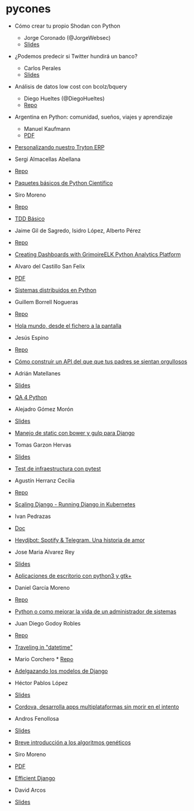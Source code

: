 # pycones

* Cómo crear tu propio Shodan con Python
  * Jorge Coronado (@JorgeWebsec) 
  * [Slides](http://es.slideshare.net/quantikacatorce/cmo-crear-tu-propio-shodan-con-python)

* ¿Podemos predecir si Twitter hundirá un banco?
  * Carlos Perales
  * [Slides](http://www.slideshare.net/CarlosPerales/podemos-predecir-si-twitter-hundir-un-banco)

* Análisis de datos low cost con bcolz/bquery
  * Diego Hueltes (@DiegoHueltes)
  * [Repo](https://github.com/DiegoHueltes/bcolz-bquery-pycones2016)

* Argentina en Python: comunidad, sueños, viajes y aprendizaje
  * Manuel Kaufmann
  * [PDF](http://2016.es.pycon.org/media/keynotes/aep-keynote.pdf)

* [Personalizando nuestro Tryton ERP](http://2016.es.pycon.org/es/schedule/personalizando-nuestro-tryton-erp/)
 * Sergi Almacellas Abellana
 * [Repo](http://pokoli.github.io/customizing-our-tryton)

* [Paquetes básicos de Python Científico](http://2016.es.pycon.org/es/schedule/paquetes-basicos-de-python-cientifico/)
 * Siro Moreno
 * [Repo](https://github.com/AeroPython/Taller-Aeropython-PyConEs16)

* [TDD Básico](http://2016.es.pycon.org/es/schedule/tdd-basico/)
 * Jaime Gil de Sagredo, Isidro López, Alberto Pérez
 * [Repo](https://github.com/aleasoluciones/pycones2016)

* [Creating Dashboards with GrimoireELK Python Analytics Platform](http://2016.es.pycon.org/es/schedule/creating-dashboards-with-grimoireelk/)
 * Alvaro del Castillo San Felix
 * [PDF](http://2016.es.pycon.org/media/keynotes/gelk-workshop_0K9gBtK.pdf)

* [Sistemas distribuidos en Python](http://2016.es.pycon.org/es/schedule/sistemas-distribuidos-en-python/)
 * Guillem Borrell Nogueras
 * [Repo](https://github.com/nfqsolutions/python-distributed)

* [Hola mundo, desde el fichero a la pantalla](http://2016.es.pycon.org/es/schedule/hola-mundo-desde-el-fichero-a-la-pantalla/)
 * Jesús Espino
 * [Repo](https://github.com/jespino/hola-mundo)

* [Cómo construir un API del que que tus padres se sientan orgullosos](http://2016.es.pycon.org/es/schedule/como-construir-un-api-del-que-que-tus-padres/)
 * Adrián Matellanes
 * [Slides](https://speakerdeck.com/amatellanes/como-construir-un-api-del-que-tus-padres-se-sientan-orgullosos)

* [QA 4 Python](http://2016.es.pycon.org/es/schedule/qa-4-python/)
 * Alejadro Gómez Morón
 * [Slides](http://es.slideshare.net/bedjango/qa-4-python)

* [Manejo de static con bower y gulp para Django](http://2016.es.pycon.org/es/schedule/manejo-de-static-con-bower-y-gulp-para-django/)
 * Tomas Garzon Hervas
 * [Slides](http://slides.com/tomasgarzon/django-gulp)

* [Test de infraestructura con pytest](http://2016.es.pycon.org/es/schedule/test-de-infraestructura-con-pytest/)
 * Agustín Herranz Cecilia
 * [Repo](https://github.com/tinproject/test_infraestructura_pycones16)

* [Scaling Django - Running Django in Kubernetes](http://2016.es.pycon.org/es/schedule/scaling-django-running-django-in-kubernetes/)
 * Ivan Pedrazas
 * [Doc](https://docs.google.com/presentation/d/1_t0XGu6_4ZKsrLVIk6geQwaXGkWaBcLESdahPC2KWuo/edit?usp=sharing)

* [Heydjbot: Spotify & Telegram. Una historia de amor](http://2016.es.pycon.org/es/schedule/heydjbot-spotify-telegram-una-historia-de-amor/)
 * Jose Maria Alvarez Rey
 * [Slides](http://slides.com/josemariaalvarezrey/pycones2016-telegram-spotify)

* [Aplicaciones de escritorio con python3 y gtk+](http://2016.es.pycon.org/es/schedule/aplicaciones-de-escritorio-con-python3-y-gtk/)
 * Daniel García Moreno
 * [Repo](https://github.com/danigm/python3-gtk)
 
* [Python o como mejorar la vida de un administrador de sistemas](http://2016.es.pycon.org/es/schedule/python-o-como-mejorar-la-vida-de-un-administrador/)
 * Juan Diego Godoy Robles
 * [Repo](https://github.com/klashxx/PyConES)

* [Traveling in "datetime"](http://2016.es.pycon.org/es/schedule/traveling-in-datetime/)
 * Mario Corchero
 * [Repo](https://mariocj89.github.io/reveal.js/datetime-pycones2016.html#/)

* [Adelgazando los modelos de Django](http://2016.es.pycon.org/es/schedule/adelgazando-los-modelos-de-django/)
 * Héctor Pablos López
 * [Slides](http://slides.com/hectorpablos/adelgazando-modelos-django)

* [Cordova, desarrolla apps multiplataformas sin morir en el intento](http://2016.es.pycon.org/es/schedule/cordova-desarrolla-apps-multi/)
 * Andros Fenollosa
 * [Slides](http://2016.es.pycon.org/media/keynotes/Charla_pycones16.odp)

* [Breve introducción a los algoritmos genéticos](http://2016.es.pycon.org/es/schedule/breve-introduccion-a-los-algoritmos-geneticos/)
 * Siro Moreno
 * [PDF](http://2016.es.pycon.org/media/keynotes/Introducci%C3%B3n_a_los_algoritmos_gen%C3%A9ticos.pdf)

* [Efficient Django](http://2016.es.pycon.org/es/schedule/efficient-django/)
 * David Arcos
 * [Slides](http://www.slideshare.net/DZPM/efficient-django-64113328)
